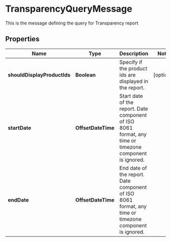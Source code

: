 

# TransparencyQueryMessage

This is the message defining the query for Transparency report

## Properties

Name | Type | Description | Notes
------------ | ------------- | ------------- | -------------
**shouldDisplayProductIds** | **Boolean** | Specify if the product ids are displayed in the report. |  [optional]
**startDate** | **OffsetDateTime** | Start date of the report. Date component of ISO 8061 format, any time or timezone component is ignored. | 
**endDate** | **OffsetDateTime** | End date of the report. Date component of ISO 8061 format, any time or timezone component is ignored. | 




